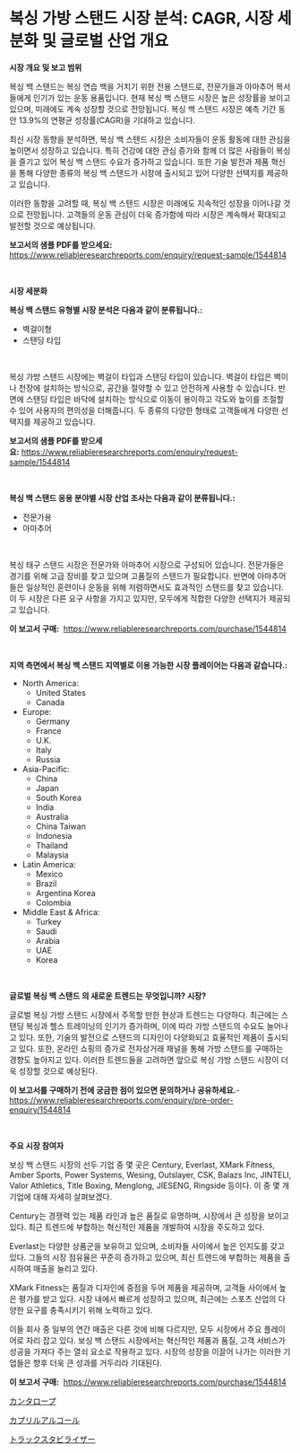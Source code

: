 <p><h1>복싱 가방 스탠드 시장 분석: CAGR, 시장 세분화 및 글로벌 산업 개요</h1></p><p><strong>시장 개요 및 보고 범위</strong></p>
<p><p>복싱 백 스탠드는 복싱 연습 백을 거치기 위한 전용 스탠드로, 전문가들과 아마추어 복서들에게 인기가 있는 운동 용품입니다. 현재 복싱 백 스탠드 시장은 높은 성장률을 보이고 있으며, 미래에도 계속 성장할 것으로 전망됩니다. 복싱 백 스탠드 시장은 예측 기간 동안 13.9%의 연평균 성장률(CAGR)을 기대하고 있습니다.</p><p>최신 시장 동향을 분석하면, 복싱 백 스탠드 시장은 소비자들이 운동 활동에 대한 관심을 높이면서 성장하고 있습니다. 특히 건강에 대한 관심 증가와 함께 더 많은 사람들이 복싱을 즐기고 있어 복싱 백 스탠드 수요가 증가하고 있습니다. 또한 기술 발전과 제품 혁신을 통해 다양한 종류의 복싱 백 스탠드가 시장에 출시되고 있어 다양한 선택지를 제공하고 있습니다.</p><p>이러한 동향을 고려할 때, 복싱 백 스탠드 시장은 미래에도 지속적인 성장을 이어나갈 것으로 전망됩니다. 고객들의 운동 관심이 더욱 증가함에 따라 시장은 계속해서 확대되고 발전할 것으로 예상됩니다.</p></p>
<p><strong>보고서의 샘플 PDF를 받으세요:</strong> <a href="https://www.reliableresearchreports.com/enquiry/request-sample/1544814">https://www.reliableresearchreports.com/enquiry/request-sample/1544814</a></p>
<p>&nbsp;</p>
<p><strong>시장 세분화</strong></p>
<p><strong>복싱 백 스탠드 유형별 시장 분석은 다음과 같이 분류됩니다.:</strong></p>
<p><ul><li>벽걸이형</li><li>스탠딩 타입</li></ul></p>
<p>&nbsp;</p>
<p><p>복싱 가방 스탠드 시장에는 벽걸이 타입과 스탠딩 타입이 있습니다. 벽걸이 타입은 벽이나 천장에 설치하는 방식으로, 공간을 절약할 수 있고 안전하게 사용할 수 있습니다. 반면에 스탠딩 타입은 바닥에 설치하는 방식으로 이동이 용이하고 각도와 높이를 조절할 수 있어 사용자의 편의성을 더해줍니다. 두 종류의 다양한 형태로 고객들에게 다양한 선택지를 제공하고 있습니다.</p></p>
<p><strong>보고서의 샘플 PDF를 받으세요:</strong>&nbsp;<a href="https://www.reliableresearchreports.com/enquiry/request-sample/1544814">https://www.reliableresearchreports.com/enquiry/request-sample/1544814</a></p>
<p>&nbsp;</p>
<p><strong> 복싱 백 스탠드 응용 분야별 시장 산업 조사는 다음과 같이 분류됩니다.:</strong></p>
<p><ul><li>전문가용</li><li>아마추어</li></ul></p>
<p>&nbsp;</p>
<p><p>복싱 태구 스탠드 시장은 전문가와 아마추어 시장으로 구성되어 있습니다. 전문가들은 경기를 위해 고급 장비를 찾고 있으며 고품질의 스탠드가 필요합니다. 반면에 아마추어들은 일상적인 훈련이나 운동을 위해 저렴하면서도 효과적인 스탠드를 찾고 있습니다. 이 두 시장은 다른 요구 사항을 가지고 있지만, 모두에게 적합한 다양한 선택지가 제공되고 있습니다.</p></p>
<p><strong>이 보고서 구매:</strong>&nbsp; <a href="https://www.reliableresearchreports.com/purchase/1544814">https://www.reliableresearchreports.com/purchase/1544814</a></p>
<p>&nbsp;</p>
<p><strong>지역 측면에서 복싱 백 스탠드 지역별로 이용 가능한 시장 플레이어는 다음과 같습니다.:</strong></p>
<p><ul>
    <li>
        North America:
        <ul>
            <li>United States</li>
            <li>Canada</li>
        </ul>
    </li>
    <li>
        Europe:
        <ul>
            <li>Germany</li>
            <li>France</li>
            <li>U.K.</li>
            <li>Italy</li>
            <li>Russia</li>
        </ul>
    </li>
    <li>
        Asia-Pacific:
        <ul>
            <li>China</li>
            <li>Japan</li>
            <li>South Korea</li>
            <li>India</li>
            <li>Australia</li>
            <li>China Taiwan</li>
            <li>Indonesia</li>
            <li>Thailand</li>
            <li>Malaysia</li>
        </ul>
    </li>
    <li>
        Latin America:
        <ul>
            <li>Mexico</li>
            <li>Brazil</li>
            <li>Argentina Korea</li>
            <li>Colombia</li>
        </ul>
    </li>
    <li>
        Middle East & Africa:
        <ul>
            <li>Turkey</li>
            <li>Saudi</li>
            <li>Arabia</li>
            <li>UAE</li>
            <li>Korea</li>
        </ul>
    </li>
    </ul></p>
<p>&nbsp;</p>
<p><strong>글로벌 복싱 백 스탠드 의 새로운 트렌드는 무엇입니까? 시장?</strong></p>
<p><p>글로벌 복싱 가방 스탠드 시장에서 주목할 만한 현상과 트렌드는 다양하다. 최근에는 스탠딩 복싱과 헬스 트레이닝의 인기가 증가하며, 이에 따라 가방 스탠드의 수요도 늘어나고 있다. 또한, 기술의 발전으로 스탠드의 디자인이 다양화되고 효율적인 제품이 출시되고 있다. 또한, 온라인 쇼핑의 증가로 전자상거래 채널을 통해 가방 스탠드를 구매하는 경향도 높아지고 있다. 이러한 트렌드들을 고려하면 앞으로 복싱 가방 스탠드 시장이 더욱 성장할 것으로 예상된다.</p></p>
<p><strong>이 보고서를 구매하기 전에 궁금한 점이 있으면 문의하거나 공유하세요.</strong>- <a href="https://www.reliableresearchreports.com/enquiry/pre-order-enquiry/1544814">https://www.reliableresearchreports.com/enquiry/pre-order-enquiry/1544814</a></p>
<p>&nbsp;</p>
<p><strong>주요 시장 참여자</strong></p>
<p><p>보싱 백 스탠드 시장의 선두 기업 중 몇 곳은 Century, Everlast, XMark Fitness, Amber Sports, Power Systems, Wesing, Outslayer, CSK, Balazs Inc, JINTELI, Valor Athletics, Title Boxing, Menglong, JIESENG, Ringside 등이다. 이 중 몇 개 기업에 대해 자세히 살펴보겠다. </p><p>Century는 경쟁력 있는 제품 라인과 높은 품질로 유명하며, 시장에서 큰 성장을 보이고 있다. 최근 트렌드에 부합하는 혁신적인 제품을 개발하여 시장을 주도하고 있다. </p><p>Everlast는 다양한 상품군을 보유하고 있으며, 소비자들 사이에서 높은 인지도를 갖고 있다. 그들의 시장 점유율은 꾸준히 증가하고 있으며, 최신 트렌드에 부합하는 제품을 출시하여 매출을 늘리고 있다. </p><p>XMark Fitness는 품질과 디자인에 중점을 두어 제품을 제공하며, 고객들 사이에서 높은 평가를 받고 있다. 시장 내에서 빠르게 성장하고 있으며, 최근에는 스포츠 산업의 다양한 요구를 충족시키기 위해 노력하고 있다. </p><p>이들 회사 중 일부의 연간 매출은 다른 것에 비해 다르지만, 모두 시장에서 주요 플레이어로 자리 잡고 있다. 보싱 백 스탠드 시장에서는 혁신적인 제품과 품질, 고객 서비스가 성공을 가져다 주는 열쇠 요소로 작용하고 있다. 시장의 성장을 이끌어 나가는 이러한 기업들은 향후 더욱 큰 성과를 거두리라 기대된다.</p></p>
<p><strong>이 보고서 구매:</strong>&nbsp;&nbsp;<a href="https://www.reliableresearchreports.com/purchase/1544814">https://www.reliableresearchreports.com/purchase/1544814</a></p>
<p><p><a href="https://github.com/vlcostes/Market-Research-Report-List-1/blob/main/119522714616.md">カンタロープ</a></p><p><a href="https://github.com/EstaSprer20231/Market-Research-Report-List-1/blob/main/430282314617.md">カプリルアルコール</a></p><p><a href="https://medium.com/@leonardgreene1/%E3%83%88%E3%83%A9%E3%83%83%E3%82%AF%E3%82%B9%E3%82%BF%E3%83%93%E3%83%A9%E3%82%A4%E3%82%B6%E3%83%BC%E5%B8%82%E5%A0%B4%E3%81%AE%E3%82%A4%E3%83%B3%E3%82%B5%E3%82%A4%E3%83%88-%E5%B8%82%E5%A0%B4%E5%8B%95%E5%90%91-%E6%88%90%E9%95%B7-2024%E5%B9%B4%E3%81%8B%E3%82%892031%E5%B9%B4%E3%81%BE%E3%81%A7%E3%81%AE%E4%BA%88%E6%B8%AC-626e11572883">トラックスタビライザー</a></p></p>
